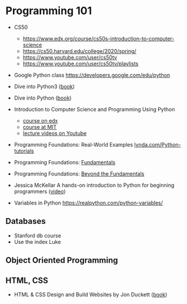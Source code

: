 # Programming 101

- CS50
	- https://www.edx.org/course/cs50s-introduction-to-computer-science
	- https://cs50.harvard.edu/college/2020/spring/
	- https://www.youtube.com/user/cs50tv
	- https://www.youtube.com/user/cs50tv/playlists

- Google Python class https://developers.google.com/edu/python

- Dive into Python3 ([book][dive into python3])
- Dive into Python ([book][dive into python])

- Introduction to Computer Science and Programming Using Python
    - [course on edx][edx Introduction to Computer Science and Programming]
    - [course at MIT][MIT Introduction to Computer Science and Programming in Python]
    - [lecture videos on Youtube][Youtube Introduction to Computer Science]

- Programming Foundations: Real-World Examples [lynda.com/Python-tutorials][Programming-Fundamentals-Real-World]
- Programming Foundations: [Fundamentals]
- Programming Foundations: [Beyond the Fundamentals]

- Jessica McKellar A hands-on introduction to Python for beginning programmers ([video][Jessica McKellar introduction to Python])
  
- Variables in Python https://realpython.com/python-variables/

## Databases
- Stanford db course
- Use the index Luke

## Object Oriented Programming


## HTML, CSS
- HTML & CSS Design and Build Websites by Jon Duckett ([book][Jon Duckett HTML & CSS])


[dive into python3]: https://diveintopython3.problemsolving.io/
[dive into python]: https://linux.die.net/diveintopython/html/
[MIT Introduction to Computer Science and Programming in Python]: https://ocw.mit.edu/courses/electrical-engineering-and-computer-science/6-0001-introduction-to-computer-science-and-programming-in-python-fall-2016/lecture-videos/
[edx Introduction to Computer Science and Programming]: https://www.edx.org/course/introduction-to-computer-science-and-programming-7
[Youtube Introduction to Computer Science]: https://www.youtube.com/watch?v=Q_itdXI3YeE&list=PLRJdqdXieSHN0U9AdnmwD-9QcR9hmw04d
[Jessica McKellar introduction to Python]: https://www.youtube.com/watch?v=rkx5_MRAV3A
[Programming-Fundamentals-Real-World]: https://www.lynda.com/Python-tutorials/Programming-Fundamentals-Real-World/418249-2.html
[Fundamentals]: https://www.lynda.com/JavaScript-tutorials/Programming-Foundations-Basics/779751-2.html
[Beyond the Fundamentals]: https://www.lynda.com/Python-tutorials/Programming-Foundations-Beyond-Fundamentals/2818144-2.html
[Jon Duckett HTML & CSS]: https://wtf.tw/ref/duckett.pdf
